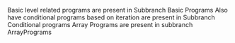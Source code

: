 Basic level related programs are present in Subbranch Basic Programs
Also have conditional programs 
based on iteration are present in Subbranch Conditional programs
Array Programs are present in subbranch ArrayPrograms  
